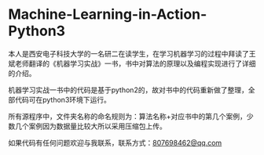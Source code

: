 # Machine-Learning-in-Action-Python3
本人是西安电子科技大学的一名研二在读学生，在学习机器学习的过程中拜读了王斌老师翻译的《机器学习实战》一书，书中对算法的原理以及编程实现进行了详细的介绍。

机器学习实战一书中的代码是基于python2的，故对书中的代码重新做了整理，全部代码可在python3环境下运行。

所有源程序中，文件夹名称的命名规则为：算法名称+对应书中的第几个案例，少数几个案例因为数据量比较大所以采用压缩包上传。

如果代码有任何问题欢迎与我联系，联系方式：807698462@qq.com
